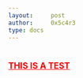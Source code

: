 ```yaml
---
layout:     post
author:     0x5c4r3
type: docs
---
```

# <span style="color:red;font-size:17px;"><ins><b>THIS IS A TEST</b></ins></span>
